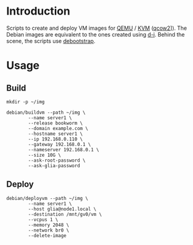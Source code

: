 # Introduction
Scripts to create and deploy VM images for [QEMU](https://www.qemu.org/) / [KVM](https://linux-kvm.org/page/Main_Page) ([qcow2](https://en.wikipedia.org/wiki/Qcow)]).
The Debian images are equivalent to the ones created using [d-i](https://d-i.debian.org/doc/internals/). Behind the scene, the scripts use [debootstrap](https://wiki.debian.org/Debootstrap).

# Usage
## Build

```
mkdir -p ~/img
```

```
debian/buildvm --path ~/img \
        --name server1 \
        --release bookworm \
        --domain example.com \
        --hostname server1 \
        --ip 192.168.0.110 \
        --gateway 192.168.0.1 \
        --nameserver 192.168.0.1 \
        --size 10G \
        --ask-root-password \
        --ask-glia-password
```

## Deploy
```
debian/deployvm --path ~/img \
        --name server1 \
        --host glia@node1.local \
        --destination /mnt/gv0/vm \
        --vcpus 1 \
        --memory 2048 \
        --network br0 \
        --delete-image
```
